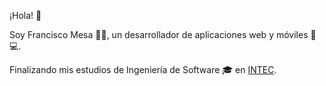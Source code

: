 ¡Hola! 👋

Soy Francisco Mesa 👨‍💻, un desarrollador de aplicaciones web y móviles 📱💻.

Finalizando mis estudios de Ingeniería de Software 🎓 en [INTEC](https://www.intec.edu.do/).
